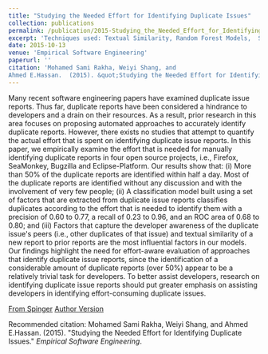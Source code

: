 ```yaml
---
title: "Studying the Needed Effort for Identifying Duplicate Issues"
collection: publications
permalink: /publication/2015-Studying_the_Needed_Effort_for_Identifying_Duplicate_Issues
excerpt: 'Techniques used: Textual Similarity, Random Forest Models,  Scott-Knott,  Statistical Analysis and Quantile Regression.'
date: 2015-10-13
venue: 'Empirical Software Engineering'
paperurl: ''
citation: 'Mohamed Sami Rakha, Weiyi Shang, and
Ahmed E.Hassan.  (2015). &quot;Studying the Needed Effort for Identifying Duplicate Issues &quot; <i>Empirical Software Engineering</i>.'
---
```

Many recent software engineering papers have examined duplicate issue reports. Thus far, duplicate  reports have been considered a hindrance to developers and a drain on their resources. As a result, prior research in this area focuses on proposing automated approaches to accurately identify duplicate  reports. However, there exists no studies that attempt to quantify the actual effort that is spent on identifying duplicate issue reports. In this paper, we empirically examine the effort that is needed for manually identifying duplicate reports in four open source projects, i.e., Firefox, SeaMonkey, Bugzilla and Eclipse-Platform.
Our results show that: (i) More than 50% of the duplicate reports are identified within half a day. Most of the duplicate reports are identified without any discussion and with the involvement of very few people; (ii) A classification model built using a set of factors that are extracted from  duplicate issue reports classifies duplicates  according to the effort that is needed to identify them with a precision of 0.60 to 0.77, a recall of 0.23  to 0.96, and an ROC area of 0.68 to 0.80; and (iii)
 Factors that capture the developer awareness of the duplicate issue's peers (i.e., other duplicates of that issue) and textual similarity of a new report to prior reports are the most  influential factors in our models.
Our findings highlight the need for effort-aware evaluation of approaches that identify duplicate issue reports, since the identification of a considerable amount of duplicate reports (over 50%) appear to be a relatively trivial task for developers. To better assist developers, research on identifying duplicate issue reports should put greater emphasis on assisting developers in identifying effort-consuming duplicate issues.

[From Spinger](https://link.springer.com/article/10.1007/s10664-015-9404-6) [Author Version](files/EMSE2015_Rakha.pdf)


Recommended citation: Mohamed Sami Rakha, Weiyi Shang, and
Ahmed E.Hassan.  (2015). "Studying the Needed Effort for Identifying Duplicate Issues." <i>Empirical Software Engineering</i>.

